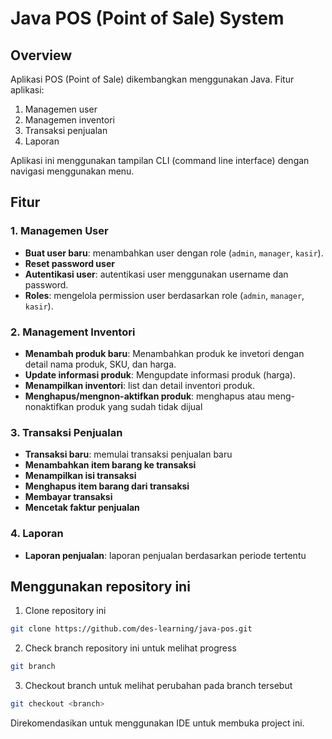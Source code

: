 # Java POS (Point of Sale) System

## Overview
Aplikasi POS (Point of Sale) dikembangkan menggunakan Java.
Fitur aplikasi:
1. Managemen user
2. Managemen inventori
3. Transaksi penjualan
4. Laporan

Aplikasi ini menggunakan tampilan CLI (command line interface)
dengan navigasi menggunakan menu.

## Fitur

### 1. **Managemen User**
- **Buat user baru**: menambahkan user dengan role (`admin`, `manager`, `kasir`).
- **Reset password user**
- **Autentikasi user**: autentikasi user menggunakan username dan password.
- **Roles**: mengelola permission user berdasarkan role (`admin`, `manager`, `kasir`).

### 2. **Management Inventori**
- **Menambah produk baru**: Menambahkan produk ke invetori dengan detail nama produk, SKU, dan harga.
- **Update informasi produk**: Mengupdate informasi produk (harga).
- **Menampilkan inventori**: list dan detail inventori produk.
- **Menghapus/mengnon-aktifkan produk**: menghapus atau meng-nonaktifkan produk yang sudah tidak dijual

### 3. **Transaksi Penjualan**
- **Transaksi baru**: memulai transaksi penjualan baru
- **Menambahkan item barang ke transaksi**
- **Menampilkan isi transaksi**
- **Menghapus item barang dari transaksi**
- **Membayar transaksi**
- **Mencetak faktur penjualan**

### 4. **Laporan**
- **Laporan penjualan**: laporan penjualan berdasarkan periode tertentu

## Menggunakan repository ini

1. Clone repository ini

```sh
git clone https://github.com/des-learning/java-pos.git
```

2. Check branch repository ini untuk melihat progress

```sh
git branch
```

3. Checkout branch untuk melihat perubahan pada branch tersebut

```sh
git checkout <branch>
```

Direkomendasikan untuk menggunakan IDE untuk membuka project ini.